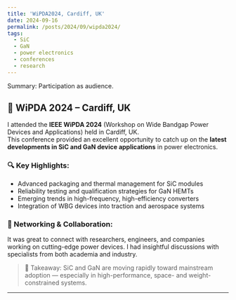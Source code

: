 ```yaml
---
title: 'WiPDA2024, Cardiff, UK'
date: 2024-09-16
permalink: /posts/2024/09/wipda2024/
tags:
  - SiC
  - GaN
  - power electronics
  - conferences
  - research
---
```


Summary: Participation as audience.

## 📝 WiPDA 2024 – Cardiff, UK

I attended the **IEEE WiPDA 2024** (Workshop on Wide Bandgap Power Devices and Applications) held in Cardiff, UK.  
This conference provided an excellent opportunity to catch up on the **latest developments in SiC and GaN device applications** in power electronics.

### 🔍 Key Highlights:
- Advanced packaging and thermal management for SiC modules
- Reliability testing and qualification strategies for GaN HEMTs
- Emerging trends in high-frequency, high-efficiency converters
- Integration of WBG devices into traction and aerospace systems

### 🤝 Networking & Collaboration:
It was great to connect with researchers, engineers, and companies working on cutting-edge power devices. I had insightful discussions with specialists from both academia and industry.

> 🧠 Takeaway: SiC and GaN are moving rapidly toward mainstream adoption — especially in high-performance, space- and weight-constrained systems.

---


